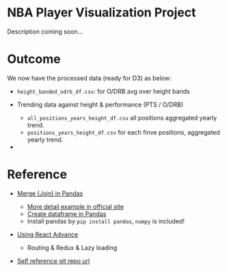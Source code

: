 # NBA Player Visualization Project

Description coming soon...

# Outcome

We now have the processed data (ready for D3) as below:

- `height_banded_odrb_df.csv`: for O/DRB avg over height bands
- Trending data against height & performance (PTS / O/DRB)
    - `all_positions_years_height_df.csv` all positions aggregated yearly trend.
    - `positions_years_height_df.csv` for each finve positions, aggregated yearly trend.

- 

# Reference

- [Merge (Join) in Pandas](https://stackoverflow.com/questions/18792918/combine-two-pandas-data-frames-join-on-a-common-column)
  - [More detail example in official site](https://pandas.pydata.org/pandas-docs/stable/merging.html#database-style-dataframe-joining-merging)
  - [Create dataframe in Pandas](https://pandas.pydata.org/pandas-docs/stable/10min.html)
  - Install pandas by `pip install pandas`, `numpy` is included!

- [Using React Advance](https://medium.com/wineofbits/concepts-to-become-an-advanced-react-developer-684d90c086c2)
  - Routing & Redux & Lazy loading
- [Self reference git repo url](https://github.com/rivernews/nba-group-final)